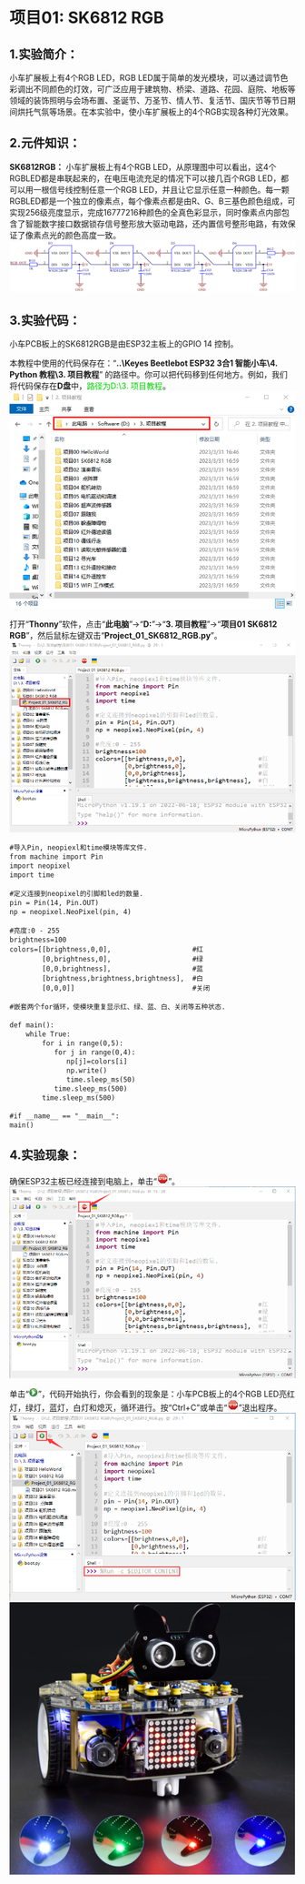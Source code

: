 # 项目01: SK6812 RGB

## 1.实验简介：
小车扩展板上有4个RGB LED，RGB LED属于简单的发光模块，可以通过调节色彩调出不同颜色的灯效，可广泛应用于建筑物、桥梁、道路、花园、庭院、地板等领域的装饰照明与会场布置、圣诞节、万圣节、情人节、复活节、国庆节等节日期间烘托气氛等场景。在本实验中，使小车扩展板上的4个RGB实现各种灯光效果。

## 2.元件知识：
**SK6812RGB：** 小车扩展板上有4个RGB LED，从原理图中可以看出，这4个RGBLED都是串联起来的，在电压电流充足的情况下可以接几百个RGB LED，都可以用一根信号线控制任意一个RGB LED，并且让它显示任意一种颜色。每一颗RGBLED都是一个独立的像素点，每个像素点都是由R、G、B三基色颜色组成，可实现256级亮度显示，完成16777216种颜色的全真色彩显示，同时像素点内部包含了智能数字接口数据锁存信号整形放大驱动电路，还内置信号整形电路，有效保证了像素点光的颜色高度一致。
![Img](/media/img-20230330090513.png)

## 3.实验代码：
小车PCB板上的SK6812RGB是由ESP32主板上的GPIO 14 控制。

本教程中使用的代码保存在：“**..\Keyes Beetlebot ESP32 3合1 智能小车\4. Python 教程\3. 项目教程**” 的路径中。你可以把代码移到任何地方。例如，我们将代码保存在**D盘**中，<span style="color: rgb(0, 209, 0);">路径为D:\3. 项目教程</span>。
![Img](/media/img-20230331170623.png)

打开“**Thonny**”软件，点击“**此电脑**”→“**D:**”→“**3. 项目教程**”→“**项目01 SK6812 RGB**”，然后鼠标左键双击“**Project_01_SK6812_RGB.py**”。
![Img](/media/img-20230403103510.png)

```
#导入Pin, neopiexl和time模块等库文件.
from machine import Pin
import neopixel
import time

#定义连接到neopixel的引脚和led的数量.
pin = Pin(14, Pin.OUT)
np = neopixel.NeoPixel(pin, 4)

#亮度:0 - 255
brightness=100                                
colors=[[brightness,0,0],                    #红
        [0,brightness,0],                    #绿
        [0,0,brightness],                    #蓝
        [brightness,brightness,brightness],  #白
        [0,0,0]]                             #关闭

#嵌套两个for循环，使模块重复显示红、绿、蓝、白、关闭等五种状态.    

def main():
    while True:
        for i in range(0,5):
           for j in range(0,4):
              np[j]=colors[i]
              np.write()
              time.sleep_ms(50)
           time.sleep_ms(500)
        time.sleep_ms(500)
    
#if __name__ == "__main__":        
main()    

```
## 4.实验现象：
确保ESP32主板已经连接到电脑上，单击“![Img](/media/img-20230403103800.png)”。
![Img](/media/img-20230403103726.png)

单击“![Img](/media/img-20230403103831.png)”，代码开始执行，你会看到的现象是：小车PCB板上的4个RGB LED亮红灯，绿灯，蓝灯，白灯和熄灭，循环进行。按“Ctrl+C”或单击“![Img](/media/img-20230403103911.png)”退出程序。
![Img](/media/img-20230403114446.png)
![Img](/media/img-20230331092416.png)












